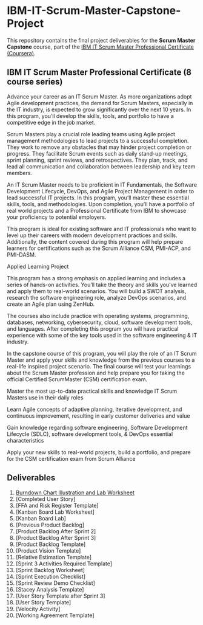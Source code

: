 # IBM-IT-Scrum-Master-Capstone-Project
This repository contains the final project deliverables for the **Scrum Master Capstone** course, part of the [IBM IT Scrum Master Professional Certificate (Coursera)](https://www.coursera.org/professional-certificates/ibm-it-scrum-master).

## IBM IT Scrum Master Professional Certificate (8 course series)

Advance your career as an IT Scrum Master. As more organizations adopt Agile development practices, the demand for Scrum Masters, especially in the IT industry, is expected to grow significantly over the next 10 years. In this program, you’ll develop the skills, tools, and portfolio to have a competitive edge in the job market.

Scrum Masters play a crucial role leading teams using Agile project management methodologies to lead projects to a successful completion. They work to remove any obstacles that may hinder project completion or progress. They facilitate Scrum events such as daily stand-up meetings, sprint planning, sprint reviews, and retrospectives. They plan, track, and lead all communication and collaboration between leadership and key team members. 

An IT Scrum Master needs to be proficient in IT Fundamentals, the Software Development Lifecycle, DevOps, and Agile Project Management in order to lead successful IT projects. In this program, you’ll master these essential skills, tools, and methodologies. Upon completion, you’ll have a portfolio of real world projects and a Professional Certificate from IBM to showcase your proficiency to potential employers.

This program is ideal for existing software and IT professionals who want to level up their careers with modern development practices and skills. Additionally, the content covered during this program will help prepare learners for certifications such as the Scrum Alliance CSM, PMI-ACP, and PMI-DASM.

Applied Learning Project

This program has a strong emphasis on applied learning and includes a series of hands-on activities. You’ll take the theory and skills you’ve learned and apply them to real-world scenarios. You will build a SWOT analysis, research the software engineering role, analyze DevOps scenarios, and create an Agile plan using ZenHub.   

The courses also include practice with operating systems, programming, databases, networking, cybersecurity, cloud, software development tools, and languages. After completing this program you will have practical experience with some of the key tools used in the software engineering & IT industry.    

In the capstone course of this program, you will play the role of an IT Scrum Master and apply your skills and knowledge from the previous courses to a real-life inspired project scenario. The final course will test your learnings about the Scrum Master profession  and help prepare you for taking the official Certified ScrumMaster (CSM) certification exam.

Master the most up-to-date practical skills and knowledge IT Scrum Masters use in their daily roles

Learn Agile concepts of adaptive planning, iterative development, and continuous improvement, resulting in early customer deliveries and value

Gain knowledge regarding software engineering, Software Development Lifecycle (SDLC), software development tools, & DevOps essential characteristics

Apply your new skills to real-world projects, build a portfolio, and prepare for the CSM certification exam from Scrum Alliance

## Deliverables
1. [Burndown Chart Illustration and Lab Worksheet](#Burndown-Chart-Illustration-and-Lab-Worksheet.pdf)
2. [Completed User Story]
3. [FFA and Risk Register Template]
4. [Kanban Board Lab Worksheet]
5. [Kanban Board Lab]
6. [Previous Product Backlog]
7. [Product Backlog After Sprint 2]
8. [Product Backlog After Sprint 3]
9. [Product Backlog Template]
10. [Product Vision Template]
11. [Relative Estimation Template]
12. [Sprint 3 Activities Required Template]
13. [Sprint Backlog Worksheet]
14. [Sprint Execution Checklist]
15. [Sprint Review Demo Checklist]
16. [Stacey Analysis Template]
17. [User Story Template after Sprint 3]
18. [User Story Template]
19. [Velocity Activity]
20. [Working Agreement Template]
